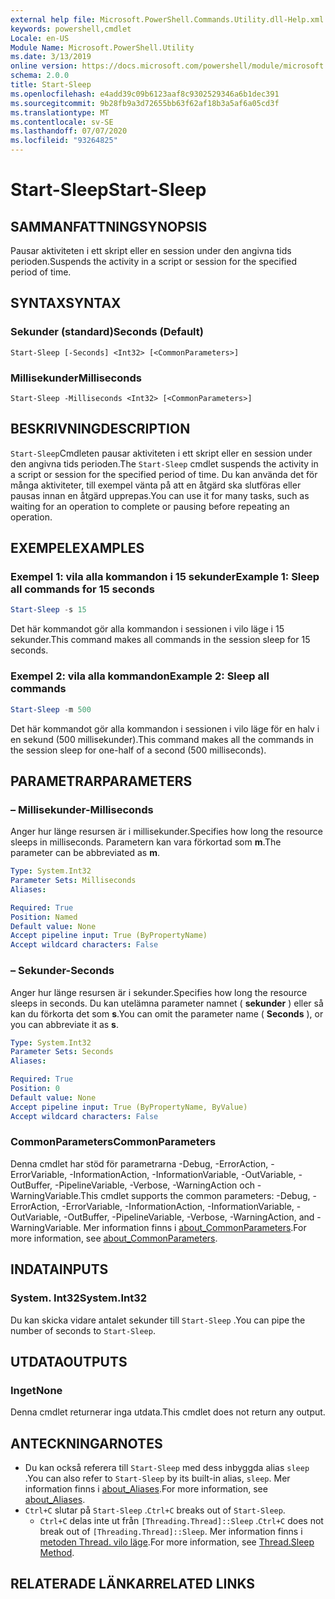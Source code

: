 ```yaml
---
external help file: Microsoft.PowerShell.Commands.Utility.dll-Help.xml
keywords: powershell,cmdlet
Locale: en-US
Module Name: Microsoft.PowerShell.Utility
ms.date: 3/13/2019
online version: https://docs.microsoft.com/powershell/module/microsoft.powershell.utility/start-sleep?view=powershell-5.1&WT.mc_id=ps-gethelp
schema: 2.0.0
title: Start-Sleep
ms.openlocfilehash: e4add39c09b6123aaf8c9302529346a6b1dec391
ms.sourcegitcommit: 9b28fb9a3d72655bb63f62af18b3a5af6a05cd3f
ms.translationtype: MT
ms.contentlocale: sv-SE
ms.lasthandoff: 07/07/2020
ms.locfileid: "93264825"
---
```

# <span data-ttu-id="4ca93-103">Start-Sleep</span><span class="sxs-lookup"><span data-stu-id="4ca93-103">Start-Sleep</span></span>

## <span data-ttu-id="4ca93-104">SAMMANFATTNING</span><span class="sxs-lookup"><span data-stu-id="4ca93-104">SYNOPSIS</span></span>
<span data-ttu-id="4ca93-105">Pausar aktiviteten i ett skript eller en session under den angivna tids perioden.</span><span class="sxs-lookup"><span data-stu-id="4ca93-105">Suspends the activity in a script or session for the specified period of time.</span></span>

## <span data-ttu-id="4ca93-106">SYNTAX</span><span class="sxs-lookup"><span data-stu-id="4ca93-106">SYNTAX</span></span>

### <span data-ttu-id="4ca93-107">Sekunder (standard)</span><span class="sxs-lookup"><span data-stu-id="4ca93-107">Seconds (Default)</span></span>

```
Start-Sleep [-Seconds] <Int32> [<CommonParameters>]
```

### <span data-ttu-id="4ca93-108">Millisekunder</span><span class="sxs-lookup"><span data-stu-id="4ca93-108">Milliseconds</span></span>

```
Start-Sleep -Milliseconds <Int32> [<CommonParameters>]
```

## <span data-ttu-id="4ca93-109">BESKRIVNING</span><span class="sxs-lookup"><span data-stu-id="4ca93-109">DESCRIPTION</span></span>

<span data-ttu-id="4ca93-110">`Start-Sleep`Cmdleten pausar aktiviteten i ett skript eller en session under den angivna tids perioden.</span><span class="sxs-lookup"><span data-stu-id="4ca93-110">The `Start-Sleep` cmdlet suspends the activity in a script or session for the specified period of time.</span></span>
<span data-ttu-id="4ca93-111">Du kan använda det för många aktiviteter, till exempel vänta på att en åtgärd ska slutföras eller pausas innan en åtgärd upprepas.</span><span class="sxs-lookup"><span data-stu-id="4ca93-111">You can use it for many tasks, such as waiting for an operation to complete or pausing before repeating an operation.</span></span>

## <span data-ttu-id="4ca93-112">EXEMPEL</span><span class="sxs-lookup"><span data-stu-id="4ca93-112">EXAMPLES</span></span>

### <span data-ttu-id="4ca93-113">Exempel 1: vila alla kommandon i 15 sekunder</span><span class="sxs-lookup"><span data-stu-id="4ca93-113">Example 1: Sleep all commands for 15 seconds</span></span>

```powershell
Start-Sleep -s 15
```

<span data-ttu-id="4ca93-114">Det här kommandot gör alla kommandon i sessionen i vilo läge i 15 sekunder.</span><span class="sxs-lookup"><span data-stu-id="4ca93-114">This command makes all commands in the session sleep for 15 seconds.</span></span>

### <span data-ttu-id="4ca93-115">Exempel 2: vila alla kommandon</span><span class="sxs-lookup"><span data-stu-id="4ca93-115">Example 2: Sleep all commands</span></span>

```powershell
Start-Sleep -m 500
```

<span data-ttu-id="4ca93-116">Det här kommandot gör alla kommandon i sessionen i vilo läge för en halv i en sekund (500 millisekunder).</span><span class="sxs-lookup"><span data-stu-id="4ca93-116">This command makes all the commands in the session sleep for one-half of a second (500 milliseconds).</span></span>

## <span data-ttu-id="4ca93-117">PARAMETRAR</span><span class="sxs-lookup"><span data-stu-id="4ca93-117">PARAMETERS</span></span>

### <span data-ttu-id="4ca93-118">– Millisekunder</span><span class="sxs-lookup"><span data-stu-id="4ca93-118">-Milliseconds</span></span>

<span data-ttu-id="4ca93-119">Anger hur länge resursen är i millisekunder.</span><span class="sxs-lookup"><span data-stu-id="4ca93-119">Specifies how long the resource sleeps in milliseconds.</span></span>
<span data-ttu-id="4ca93-120">Parametern kan vara förkortad som **m**.</span><span class="sxs-lookup"><span data-stu-id="4ca93-120">The parameter can be abbreviated as **m**.</span></span>

```yaml
Type: System.Int32
Parameter Sets: Milliseconds
Aliases:

Required: True
Position: Named
Default value: None
Accept pipeline input: True (ByPropertyName)
Accept wildcard characters: False
```

### <span data-ttu-id="4ca93-121">– Sekunder</span><span class="sxs-lookup"><span data-stu-id="4ca93-121">-Seconds</span></span>

<span data-ttu-id="4ca93-122">Anger hur länge resursen är i sekunder.</span><span class="sxs-lookup"><span data-stu-id="4ca93-122">Specifies how long the resource sleeps in seconds.</span></span>
<span data-ttu-id="4ca93-123">Du kan utelämna parameter namnet ( **sekunder** ) eller så kan du förkorta det som **s**.</span><span class="sxs-lookup"><span data-stu-id="4ca93-123">You can omit the parameter name ( **Seconds** ), or you can abbreviate it as **s**.</span></span>

```yaml
Type: System.Int32
Parameter Sets: Seconds
Aliases:

Required: True
Position: 0
Default value: None
Accept pipeline input: True (ByPropertyName, ByValue)
Accept wildcard characters: False
```

### <span data-ttu-id="4ca93-124">CommonParameters</span><span class="sxs-lookup"><span data-stu-id="4ca93-124">CommonParameters</span></span>

<span data-ttu-id="4ca93-125">Denna cmdlet har stöd för parametrarna -Debug, -ErrorAction, -ErrorVariable, -InformationAction, -InformationVariable, -OutVariable, -OutBuffer, -PipelineVariable, -Verbose, -WarningAction och -WarningVariable.</span><span class="sxs-lookup"><span data-stu-id="4ca93-125">This cmdlet supports the common parameters: -Debug, -ErrorAction, -ErrorVariable, -InformationAction, -InformationVariable, -OutVariable, -OutBuffer, -PipelineVariable, -Verbose, -WarningAction, and -WarningVariable.</span></span> <span data-ttu-id="4ca93-126">Mer information finns i [about_CommonParameters](../Microsoft.PowerShell.Core/About/about_CommonParameters.md).</span><span class="sxs-lookup"><span data-stu-id="4ca93-126">For more information, see [about_CommonParameters](../Microsoft.PowerShell.Core/About/about_CommonParameters.md).</span></span>

## <span data-ttu-id="4ca93-127">INDATA</span><span class="sxs-lookup"><span data-stu-id="4ca93-127">INPUTS</span></span>

### <span data-ttu-id="4ca93-128">System. Int32</span><span class="sxs-lookup"><span data-stu-id="4ca93-128">System.Int32</span></span>

<span data-ttu-id="4ca93-129">Du kan skicka vidare antalet sekunder till `Start-Sleep` .</span><span class="sxs-lookup"><span data-stu-id="4ca93-129">You can pipe the number of seconds to `Start-Sleep`.</span></span>

## <span data-ttu-id="4ca93-130">UTDATA</span><span class="sxs-lookup"><span data-stu-id="4ca93-130">OUTPUTS</span></span>

### <span data-ttu-id="4ca93-131">Inget</span><span class="sxs-lookup"><span data-stu-id="4ca93-131">None</span></span>

<span data-ttu-id="4ca93-132">Denna cmdlet returnerar inga utdata.</span><span class="sxs-lookup"><span data-stu-id="4ca93-132">This cmdlet does not return any output.</span></span>

## <span data-ttu-id="4ca93-133">ANTECKNINGAR</span><span class="sxs-lookup"><span data-stu-id="4ca93-133">NOTES</span></span>

- <span data-ttu-id="4ca93-134">Du kan också referera till `Start-Sleep` med dess inbyggda alias `sleep` .</span><span class="sxs-lookup"><span data-stu-id="4ca93-134">You can also refer to `Start-Sleep` by its built-in alias, `sleep`.</span></span> <span data-ttu-id="4ca93-135">Mer information finns i [about_Aliases](../Microsoft.PowerShell.Core/About/about_Aliases.md).</span><span class="sxs-lookup"><span data-stu-id="4ca93-135">For more information, see [about_Aliases](../Microsoft.PowerShell.Core/About/about_Aliases.md).</span></span>
- <span data-ttu-id="4ca93-136">`Ctrl+C` slutar på `Start-Sleep` .</span><span class="sxs-lookup"><span data-stu-id="4ca93-136">`Ctrl+C` breaks out of `Start-Sleep`.</span></span>
  - <span data-ttu-id="4ca93-137">`Ctrl+C` delas inte ut från `[Threading.Thread]::Sleep` .</span><span class="sxs-lookup"><span data-stu-id="4ca93-137">`Ctrl+C` does not break out of `[Threading.Thread]::Sleep`.</span></span> <span data-ttu-id="4ca93-138">Mer information finns i [metoden Thread. vilo läge](/dotnet/api/system.threading.thread.sleep).</span><span class="sxs-lookup"><span data-stu-id="4ca93-138">For more information, see [Thread.Sleep Method](/dotnet/api/system.threading.thread.sleep).</span></span>

## <span data-ttu-id="4ca93-139">RELATERADE LÄNKAR</span><span class="sxs-lookup"><span data-stu-id="4ca93-139">RELATED LINKS</span></span>
